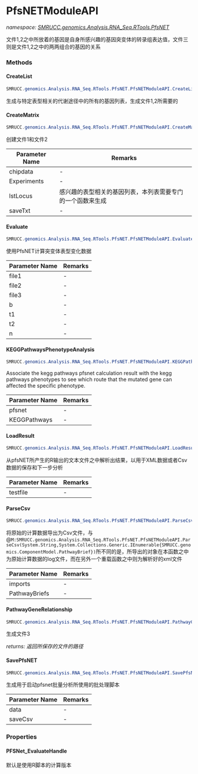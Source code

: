 ﻿# PfsNETModuleAPI
_namespace: [SMRUCC.genomics.Analysis.RNA_Seq.RTools.PfsNET](./index.md)_

文件1,2之中所放着的基因是自身所感兴趣的基因突变体的转录组表达值，文件三则是文件1,2之中的两两组合的基因的关系



### Methods

#### CreateList
```csharp
SMRUCC.genomics.Analysis.RNA_Seq.RTools.PfsNET.PfsNETModuleAPI.CreateList(System.Collections.Generic.IEnumerable{SMRUCC.genomics.ComponentModel.PathwayBrief},System.Collections.Generic.IEnumerable{System.String})
```
生成与特定表型相关的代谢途径中的所有的基因列表，生成文件1,2所需要的

#### CreateMatrix
```csharp
SMRUCC.genomics.Analysis.RNA_Seq.RTools.PfsNET.PfsNETModuleAPI.CreateMatrix(SMRUCC.genomics.Analysis.RNA_Seq.dataExprMAT.MatrixFrame,System.Collections.Generic.IEnumerable{System.String},System.Collections.Generic.IEnumerable{System.String},System.String,System.Boolean)
```
创建文件1和文件2

|Parameter Name|Remarks|
|--------------|-------|
|chipdata|-|
|Experiments|-|
|lstLocus|感兴趣的表型相关的基因列表，本列表需要专门的一个函数来生成|
|saveTxt|-|


#### Evaluate
```csharp
SMRUCC.genomics.Analysis.RNA_Seq.RTools.PfsNET.PfsNETModuleAPI.Evaluate(System.String,System.String,System.String,System.String,System.String,System.String,System.String)
```
使用PfsNET计算突变体表型变化数据

|Parameter Name|Remarks|
|--------------|-------|
|file1|-|
|file2|-|
|file3|-|
|b|-|
|t1|-|
|t2|-|
|n|-|


#### KEGGPathwaysPhenotypeAnalysis
```csharp
SMRUCC.genomics.Analysis.RNA_Seq.RTools.PfsNET.PfsNETModuleAPI.KEGGPathwaysPhenotypeAnalysis(System.Collections.Generic.IEnumerable{SMRUCC.genomics.Analysis.RNA_Seq.RTools.PfsNET.TabularArchives.SubNetTable},System.Collections.Generic.IEnumerable{SMRUCC.genomics.Assembly.KEGG.Archives.Csv.Pathway})
```
Associate the kegg pathways pfsnet calculation result with the kegg pathways phenotypes to see which route that the mutated gene can affected the specific phenotype.

|Parameter Name|Remarks|
|--------------|-------|
|pfsnet|-|
|KEGGPathways|-|


#### LoadResult
```csharp
SMRUCC.genomics.Analysis.RNA_Seq.RTools.PfsNET.PfsNETModuleAPI.LoadResult(System.String)
```
从pfsNET所产生的R输出的文本文件之中解析出结果，以用于XML数据或者Csv数据的保存和下一步分析

|Parameter Name|Remarks|
|--------------|-------|
|testfile|-|


#### ParseCsv
```csharp
SMRUCC.genomics.Analysis.RNA_Seq.RTools.PfsNET.PfsNETModuleAPI.ParseCsv(System.String,System.Collections.Generic.IEnumerable{SMRUCC.genomics.ComponentModel.PathwayBrief})
```
将原始的计算数据导出为Csv文件，与@``M:SMRUCC.genomics.Analysis.RNA_Seq.RTools.PfsNET.PfsNETModuleAPI.ParseCsv(System.String,System.Collections.Generic.IEnumerable{SMRUCC.genomics.ComponentModel.PathwayBrief})``所不同的是，所导出的对象在本函数之中为原始计算数据的log文件，而在另外一个重载函数之中则为解析好的xml文件

|Parameter Name|Remarks|
|--------------|-------|
|imports|-|
|PathwayBriefs|-|


#### PathwayGeneRelationship
```csharp
SMRUCC.genomics.Analysis.RNA_Seq.RTools.PfsNET.PfsNETModuleAPI.PathwayGeneRelationship(System.Collections.Generic.IEnumerable{SMRUCC.genomics.ComponentModel.PathwayBrief},System.Collections.Generic.IEnumerable{System.String},System.String)
```
生成文件3

_returns: 返回所保存的文件的路径_

#### SavePfsNET
```csharp
SMRUCC.genomics.Analysis.RNA_Seq.RTools.PfsNET.PfsNETModuleAPI.SavePfsNET(SMRUCC.genomics.Analysis.RNA_Seq.RTools.PfsNET.PFSNetResultOut,System.String)
```
生成用于启动pfsnet批量分析所使用的批处理脚本

|Parameter Name|Remarks|
|--------------|-------|
|data|-|
|saveCsv|-|



### Properties

#### PFSNet_EvaluateHandle
默认是使用R脚本的计算版本
